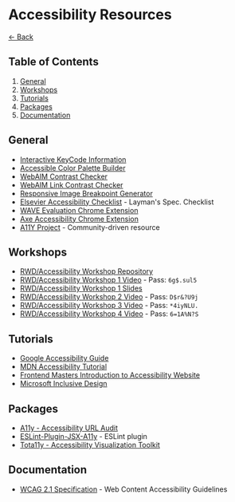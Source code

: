 # Accessibility Resources

[<- Back](./README.md)

## Table of Contents

1. [General](#general)
1. [Workshops](#workshops)
1. [Tutorials](#tutorials)
1. [Packages](#packages)
1. [Documentation](#documentation)

## General

- [Interactive KeyCode Information](http://keycode.info/)
- [Accessible Color Palette Builder](https://toolness.github.io/accessible-color-matrix/)
- [WebAIM Contrast Checker](https://webaim.org/resources/contrastchecker/)
- [WebAIM Link Contrast Checker](https://webaim.org/resources/linkcontrastchecker/)
- [Responsive Image Breakpoint Generator](https://www.responsivebreakpoints.com/)
- [Elsevier Accessibility Checklist](https://romeo.elsevier.com/accessibility_checklist/) - Layman's Spec. Checklist
- [WAVE Evaluation Chrome Extension](https://chrome.google.com/webstore/detail/wave-evaluation-tool/jbbplnpkjmmeebjpijfedlgcdilocofh)
- [Axe Accessibility Chrome Extension](https://chrome.google.com/webstore/detail/axe-devtools-web-accessib/lhdoppojpmngadmnindnejefpokejbdd?hl=en-US)
- [A11Y Project](https://www.a11yproject.com/) - Community-driven resource

## Workshops

- [RWD/Accessibility Workshop Repository](https://github.com/mjshuff23/rwd-accessibility-workshop)
- [RWD/Accessibility Workshop 1 Video](https://us02web.zoom.us/rec/share/Vu_KYrEyn8Mwoi4ofTRZxPwoqLW8rm36dBDK9HF01Th_fUF-KgltBDlyNRcEVpNA.mGmEdIfPiZzzOoVm) - Pass: `6g$.sul5`
- [RWD/Accessibility Workshop 1 Slides](https://docs.google.com/presentation/d/1JGjbt-jYxRzizutZudQR5uj_-GDjkLu2UuBsLW2pU4U/edit?usp=sharing)
- [RWD/Accessibility Workshop 2 Video](https://us02web.zoom.us/rec/share/vvxVyxBfOZafd-u33GP7ojKwBcLf2TJWsuSKeBsh-xCw8KvTA5Sofg-3v0EpYOSQ.tuJLOgZibd05YK8L) - Pass: `D$r&?U9j`
- [RWD/Accessibility Workshop 3 Video](https://us02web.zoom.us/rec/share/KZf3qPrzs0CNBTmuOVqWFJrxlZ9_h08eUjEEnJHCUVteKT1s-cj-RiZu8Yr_Ujef.ByP_CKoy5Ua-Vi--) - Pass: `*4iyNLU.`
- [RWD/Accessibility Workshop 4 Video](https://us02web.zoom.us/rec/share/KDkkFtkDOPS8Qe-OvpZSJX80wFMdeXEnIuFX65a_wa8WqJlp9B9Rfn95AcDhCxoE.icIW3NyldWJ2kLKE) - Pass: `6=1A%N?S`

## Tutorials

- [Google Accessibility Guide](https://developers.google.com/web/fundamentals/accessibility/)
- [MDN Accessibility Tutorial](https://developer.mozilla.org/en-US/docs/Web/Accessibility)
- [Frontend Masters Introduction to Accessibility Website](https://learn-a11y.netlify.app/)
- [Microsoft Inclusive Design](https://www.microsoft.com/design/inclusive/)

## Packages

- [A11y - Accessibility URL Audit](https://www.npmjs.com/package/a11y)
- [ESLint-Plugin-JSX-A11y](https://www.npmjs.com/package/eslint-plugin-jsx-a11y) - ESLint plugin
- [Tota11y - Accessibility Visualization Toolkit](https://khan.github.io/tota11y/)

## Documentation

- [WCAG 2.1 Specification](https://www.w3.org/TR/WCAG21/) - Web Content Accessibility Guidelines
